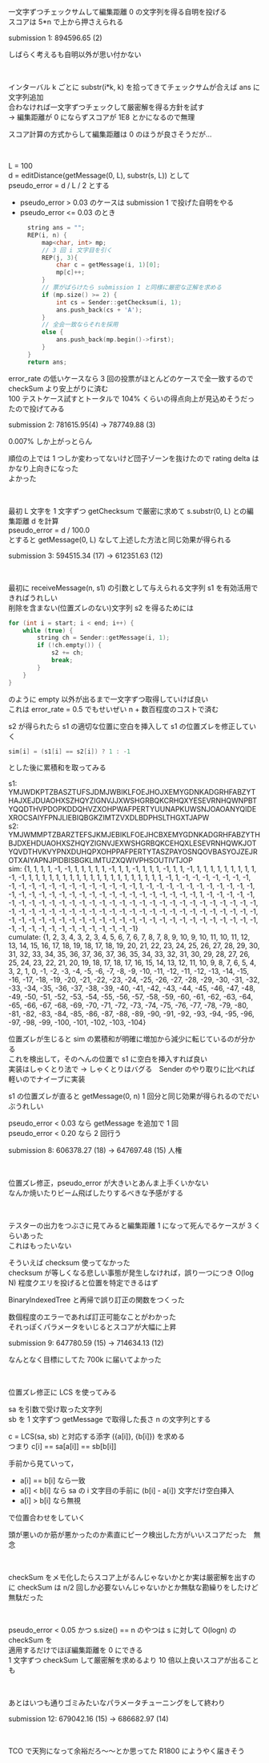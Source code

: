 一文字ずつチェックサムして編集距離 0 の文字列を得る自明を投げる  
スコアは 5*n で上から押さえられる

submission 1: 894596.65 (2)

しばらく考えるも自明以外が思い付かない

<br />

インターバル k ごとに substr(i*k, k) を拾ってきてチェックサムが合えば ans に文字列追加  
合わなければ一文字ずつチェックして厳密解を得る方針を試す  
→ 編集距離が 0 にならずスコアが 1E8 とかになるので無理  

スコア計算の方式からして編集距離は 0 のほうが良さそうだが…

<br />

L = 100  
d = editDistance(getMessage(0, L), substr(s, L)) として  
pseudo_error = d / L / 2 とする

* pseudo_error > 0.03 のケースは submission 1 で投げた自明をやる
* pseudo_error <= 0.03 のとき  
  ```cpp
	string ans = "";
	REP(i, n) {
		map<char, int> mp;
		// 3 回 i 文字目を引く
		REP(j, 3){
			char c = getMessage(i, 1)[0];
			mp[c]++;
		}
		// 票がばらけたら submission 1 と同様に厳密な正解を求める
		if (mp.size() >= 2) {
			int cs = Sender::getChecksum(i, 1);
			ans.push_back(cs + 'A');
		}
		// 全会一致ならそれを採用
		else {
			ans.push_back(mp.begin()->first);
		}
	}
	return ans;
	```

error_rate の低いケースなら 3 回の投票がほとんどのケースで全一致するので checkSum より安上がりに済む  
100 テストケース試すとトータルで 104% くらいの得点向上が見込めそうだったので投げてみる

submission 2: 781615.95(4) → 787749.88 (3)

0.007% しか上がっとらん

順位の上では 1 つしか変わってないけど団子ゾーンを抜けたので rating delta はかなり上向きになった  
よかった

<br />

最初 L 文字を 1 文字ずつ getChecksum で厳密に求めて s.substr(0, L) との編集距離 d を計算  
pseudo_error = d / 100.0  
とすると getMessage(0, L) なして上述した方法と同じ効果が得られる  

submission 3: 594515.34 (17) → 612351.63 (12)

<br />

最初に receiveMessage(n, s1) の引数として与えられる文字列 s1 を有効活用できればうれしい  
削除を含まない(位置ズレのない)文字列 s2 を得るためには 
```cpp
for (int i = start; i < end; i++) {
	while (true) {
		string ch = Sender::getMessage(i, 1);
		if (!ch.empty()) {
			s2 += ch;
			break;
		}
	}
}
```
のように empty 以外が出るまで一文字ずつ取得していけば良い  
これは error_rate = 0.5 でもせいぜい n + 数百程度のコストで済む

s2 が得られたら s1 の適切な位置に空白を挿入して s1 の位置ズレを修正していく  
```cpp
sim[i] = (s1[i] == s2[i]) ? 1 : -1  
```
とした後に累積和を取ってみる  

s1: YMJWDKPTZBASZTUFSJDMJWBIKLFOEJHOJXEMYGDNKADGRHFABZYTHAJXEJDUAOHXSZHQYZIGNVJJXWSHGRBQKCRHQXYESEVRNHQWNPBTYQQDTHVPDOPKDDQHVZXOHPWAFPERTYUUNAPKUWSNJOAOANYQIDEXROCSAIYFPNJLIEBIQBGKZIMTZVXDLBDPHSLTHGXTJAPW  
s2: YMJWMMPTZBARZTEFSJKMJEBIKLFOEJHCBXEMYGDNKADGRHFABZYTHBJDXEHDUAOHXSZHQYZIGNVJEXWSHGRBQKCEHQXLESEVRNHQWKJOTYQVDTHVKVYPNXDUHQPXOHPPAFPERTYTASZPAYOSNQOVBASYOJZEJROTXAIYAPNJPIDBISBGKLIMTUZXQWIVPHSOUTIVTJOP  
sim: {1, 1, 1, 1, -1, -1, 1, 1, 1, 1, 1, -1, 1, 1, -1, 1, 1, 1, -1, 1, 1, -1, 1, 1, 1, 1, 1, 1, 1, 1, 1, -1, -1, 1, 1, 1, 1, 1, 1, 1, 1, 1, 1, 1, 1, 1, 1, 1, 1, 1, 1, 1, 1, -1, 1, -1, -1, -1, -1, -1, -1, -1, -1, -1, -1, -1, -1, -1, -1, -1, -1, -1, -1, -1, -1, 1, -1, -1, -1, -1, -1, -1, -1, -1, -1, -1, -1, -1, -1, -1, -1, -1, -1, -1, -1, -1, -1, -1, -1, -1, -1, -1, -1, -1, -1, -1, 1, -1, -1, -1, -1, -1, -1, -1, -1, -1, -1, -1, -1, -1, -1, -1, -1, -1, -1, -1, -1, -1, -1, -1, -1, -1, -1, -1, -1, -1, -1, -1, -1, -1, -1, -1, -1, -1, -1, -1, -1, -1, -1, -1, -1, -1, -1, -1, -1, -1, -1, -1, -1, -1, -1, -1, -1, -1, -1, -1, -1, -1, -1, -1, -1, -1, -1, -1, -1, -1, -1, -1, -1, -1, -1, -1, -1, -1, -1, -1, -1, -1, -1, -1, -1, -1, -1, -1, -1, -1, -1, -1, -1, -1}  
cumulate: {1, 2, 3, 4, 3, 2, 3, 4, 5, 6, 7, 6, 7, 8, 7, 8, 9, 10, 9, 10, 11, 10, 11, 12, 13, 14, 15, 16, 17, 18, 19, 18, 17, 18, 19, 20, 21, 22, 23, 24, 25, 26, 27, 28, 29, 30, 31, 32, 33, 34, 35, 36, 37, 36, 37, 36, 35, 34, 33, 32, 31, 30, 29, 28, 27, 26, 25, 24, 23, 22, 21, 20, 19, 18, 17, 18, 17, 16, 15, 14, 13, 12, 11, 10, 9, 8, 7, 6, 5, 4, 3, 2, 1, 0, -1, -2, -3, -4, -5, -6, -7, -8, -9, -10, -11, -12, -11, -12, -13, -14, -15, -16, -17, -18, -19, -20, -21, -22, -23, -24, -25, -26, -27, -28, -29, -30, -31, -32, -33, -34, -35, -36, -37, -38, -39, -40, -41, -42, -43, -44, -45, -46, -47, -48, -49, -50, -51, -52, -53, -54, -55, -56, -57, -58, -59, -60, -61, -62, -63, -64, -65, -66, -67, -68, -69, -70, -71, -72, -73, -74, -75, -76, -77, -78, -79, -80, -81, -82, -83, -84, -85, -86, -87, -88, -89, -90, -91, -92, -93, -94, -95, -96, -97, -98, -99, -100, -101, -102, -103, -104}  

位置ズレが生じると sim の累積和が明確に増加から減少に転じているのが分かる  
これを検出して，そのへんの位置で s1 に空白を挿入すれば良い  
実装はしゃくとり法で → しゃくとりはバグる　Sender のやり取りに比べれば軽いのでナイーブに実装

s1 の位置ズレが直ると getMessage(0, n) 1 回分と同じ効果が得られるのでだいぶうれしい

pseudo_error < 0.03 なら getMessage を追加で 1 回  
pseudo_error < 0.20 なら 2 回行う

submission 8: 606378.27 (18) → 647697.48 (15)
人権

<br />

位置ズレ修正，pseudo_error が大きいとあんま上手くいかない  
なんか焼いたりビーム飛ばしたりするべきな予感がする

<br />

テスターの出力をつぶさに見てみると編集距離 1 になって死んでるケースが 3 くらいあった  
これはもったいない

そういえば checksum 使ってなかった  
checksum が等しくなる悲しい事態が発生しなければ，誤り一つにつき O(log N) 程度クエリを投げると位置を特定できるはず

BinaryIndexedTree と再帰で誤り訂正の関数をつくった

数個程度のエラーであれば訂正可能なことがわかった  
それっぽくパラメータをいじるとスコアが大幅に上昇

submission 9: 647780.59 (15) → 714634.13 (12)

なんとなく目標にしてた 700k に届いてよかった

<br />

位置ズレ修正に LCS を使ってみる

sa を引数で受け取った文字列  
sb を 1 文字ずつ getMessage で取得した長さ n の文字列とする

c = LCS(sa, sb) と対応する添字 ({a[i]}, {b[i]}) を求める  
つまり c[i] == sa[a[i]] == sb[b[i]]

手前から見ていって，  
* a[i] == b[i] なら一致
* a[i] < b[i] なら sa の i 文字目の手前に (b[i] - a[i]) 文字だけ空白挿入
* a[i] > b[i] なら無視

で位置合わせをしていく

頭が悪いのか筋が悪かったのか素直にピーク検出した方がいいスコアだった　無念

<br />

checkSum をメモ化したらスコア上がるんじゃないかとか実は厳密解を出すのに checkSum は n/2 回しか必要ないんじゃないかとか無駄な勘繰りをしたけど無駄だった

<br />

pseudo_error < 0.05 かつ s.size() == n のやつは s に対して O(logn) の checkSum を  
適用するだけでほぼ編集距離を 0 にできる  
1 文字ずつ checkSum して厳密解を求めるより 10 倍以上良いスコアが出ることも

<br />

あとはいつも通りゴミみたいなパラメータチューニングをして終わり

submission 12: 679042.16 (15) → 686682.97 (14)

<br />

TCO で天狗になって余裕だろ～～とか思ってた R1800 にようやく届きそう